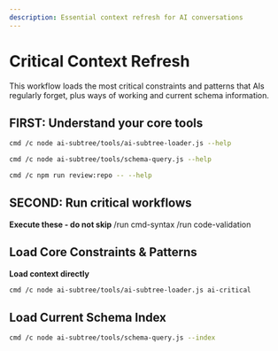 ```yaml
---
description: Essential context refresh for AI conversations
---
```


# Critical Context Refresh

This workflow loads the most critical constraints and patterns that AIs regularly forget, plus ways of working and current schema information.

## FIRST: Understand your core tools

```bash
cmd /c node ai-subtree/tools/ai-subtree-loader.js --help
```

```bash
cmd /c node ai-subtree/tools/schema-query.js --help
```

```bash
cmd /c npm run review:repo -- --help
```

## SECOND: Run critical workflows
**Execute these - do not skip**
/run cmd-syntax
/run code-validation

## Load Core Constraints & Patterns
**Load context directly**

```bash
cmd /c node ai-subtree/tools/ai-subtree-loader.js ai-critical
```

## Load Current Schema Index

```bash
cmd /c node ai-subtree/tools/schema-query.js --index
```